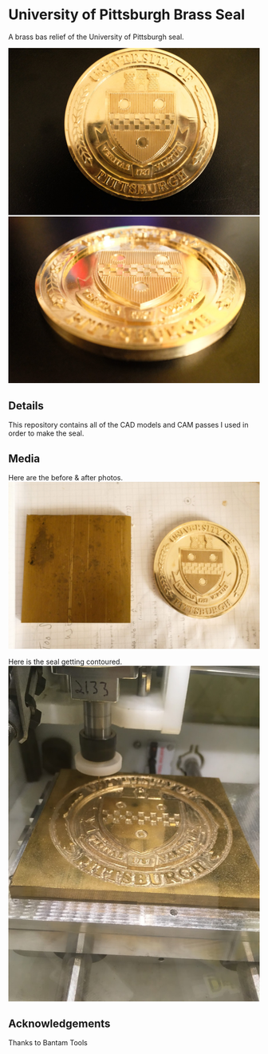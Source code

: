 # University of Pittsburgh Brass Seal
A brass bas relief of the University of Pittsburgh seal.

![Top Seal](photos/top-seal.jpg?raw=true "Pitt Seal")
![Front Seal](photos/front-seal.jpg?raw=true "Pitt Seal")

## Details
This repository contains all of the CAD models and CAM passes I used in order
to make the seal.

## Media

Here are the before & after photos.
![Comparison](photos/comparison.jpg?raw=true "Pitt Seal")

Here is the seal getting contoured.
![Contour Pass](photos/contour-pass.jpg?raw=true "Pitt Seal")


## Acknowledgements

Thanks to Bantam Tools
